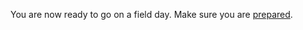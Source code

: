 You are now ready to go on a field day. Make sure you are [prepared](../preparation_fieldday.md). 

